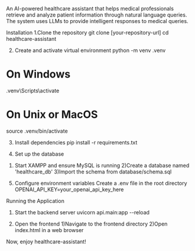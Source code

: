 An AI-powered healthcare assistant that helps medical professionals retrieve and analyze patient information through natural language queries. The system uses LLMs to provide intelligent responses to medical queries.


Installation
1.Clone the repository
git clone [your-repository-url]
cd healthcare-assistant

2. Create and activate virtual environment
python -m venv .venv
# On Windows
.venv\Scripts\activate
# On Unix or MacOS
source .venv/bin/activate

3. Install dependencies
pip install -r requirements.txt

4. Set up the database
  1) Start XAMPP and ensure MySQL is running
  2)Create a database named 'healthcare_db'
  3)Import the schema from database/schema.sql

5. Configure environment variables Create a .env file in the root directory
OPENAI_API_KEY=your_openai_api_key_here

Running the Application
1. Start the backend server
uvicorn api.main:app --reload

2. Open the frontend
  1)Navigate to the frontend directory
  2)Open index.html in a web browser

Now, enjoy healthcare-assistant!
